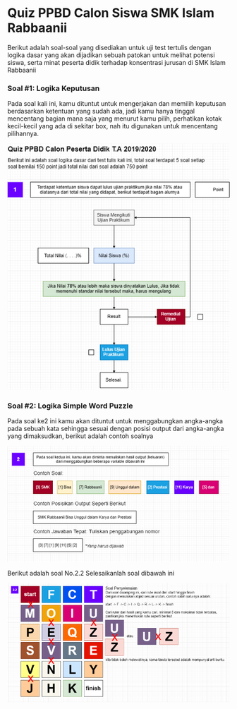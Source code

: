 # Quiz PPBD Calon Siswa SMK Islam Rabbaanii
Berikut adalah soal-soal yang disediakan untuk uji test tertulis dengan logika dasar yang akan dijadikan sebuah patokan untuk melihat potensi siswa, serta minat peserta didik terhadap konsentrasi jurusan di SMK Islam Rabbaanii

### Soal #1: Logika Keputusan
Pada soal kali ini, kamu dituntut untuk mengerjakan dan memilih keputusan berdasarkan ketentuan yang sudah ada, jadi kamu hanya tinggal mencentang bagian mana saja yang menurut kamu pilih, perhatikan kotak kecil-kecil yang ada di sekitar box, nah itu digunakan untuk mencentang pilihannya.

<img src="https://github.com/codedadu/Quiz-PPBD/blob/master/res/img/soal_1.PNG"/>

### Soal #2: Logika Simple Word Puzzle
Pada soal ke2 ini kamu akan dituntut untuk menggabungkan angka-angka pada sebuah kata sehingga sesuai dengan posisi output dari angka-angka yang dimaksudkan, berikut adalah contoh soalnya

<img src="https://github.com/codedadu/Quiz-PPBD/blob/master/res/img/soal_2.1.PNG"/>

Berikut adalah soal No.2.2 Selesaikanlah soal dibawah ini

<img src="https://github.com/codedadu/Quiz-PPBD/blob/master/res/img/soal_2.2.PNG"/>
